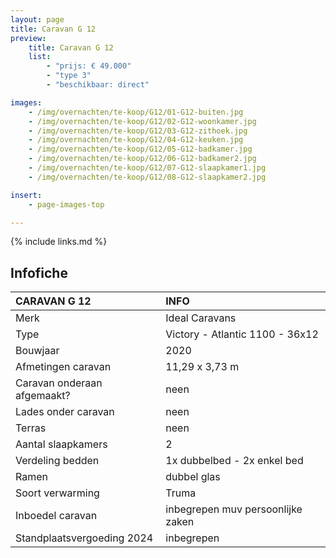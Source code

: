 ```yaml
---
layout: page
title: Caravan G 12
preview:
    title: Caravan G 12
    list:
        - "prijs: € 49.000"
        - "type 3"
        - "beschikbaar: direct"

images:
    - /img/overnachten/te-koop/G12/01-G12-buiten.jpg
    - /img/overnachten/te-koop/G12/02-G12-woonkamer.jpg
    - /img/overnachten/te-koop/G12/03-G12-zithoek.jpg
    - /img/overnachten/te-koop/G12/04-G12-keuken.jpg
    - /img/overnachten/te-koop/G12/05-G12-badkamer.jpg
    - /img/overnachten/te-koop/G12/06-G12-badkamer2.jpg
    - /img/overnachten/te-koop/G12/07-G12-slaapkamer1.jpg
    - /img/overnachten/te-koop/G12/08-G12-slaapkamer2.jpg

insert:
    - page-images-top

---
```


{% include links.md %}



## Infofiche

CARAVAN G 12                | INFO        |
:---------------------------|:------------|
Merk                        |Ideal Caravans
Type                        |Victory - Atlantic 1100 - 36x12
Bouwjaar                    |2020
Afmetingen caravan          |11,29 x 3,73 m
Caravan onderaan afgemaakt? |neen
Lades onder caravan         |neen
Terras                      |neen
Aantal slaapkamers          |2
Verdeling bedden            |1x dubbelbed - 2x enkel bed
Ramen                       |dubbel glas
Soort verwarming            |Truma
Inboedel caravan            |inbegrepen muv persoonlijke zaken
Standplaatsvergoeding 2024  |inbegrepen
